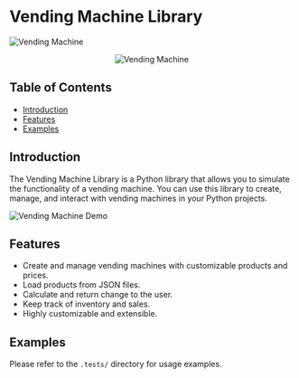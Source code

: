 # Vending Machine Library
![Vending Machine](https://img.shields.io/badge/Vending%20Machine-Python-blue)
<p align="center">
  <img src='https://i.pinimg.com/550x/d1/f4/ee/d1f4ee469417cdeac410dbcf2921c94f.jpg' alt="Vending Machine">
</p>

## Table of Contents
- [Introduction](#introduction)
- [Features](#features)
- [Examples](#examples)

## Introduction

The Vending Machine Library is a Python library that allows you to simulate the functionality of a vending machine. You can use this library to create, manage, and interact with vending machines in your Python projects.

![Vending Machine Demo](demo.gif)

## Features

- Create and manage vending machines with customizable products and prices.
- Load products from JSON files.
- Calculate and return change to the user.
- Keep track of inventory and sales.
- Highly customizable and extensible.

## Examples
Please refer to the `.tests/` directory for usage examples.


  

